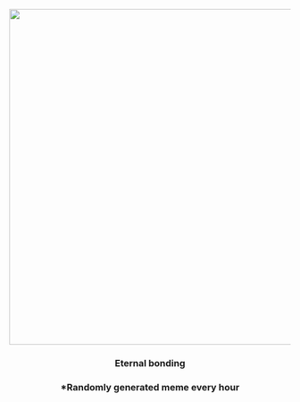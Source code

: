 <p align="center">
        <img src="https://i.redd.it/nborfx72v0e91.jpg" width="600" height="600">
        </p>
        <h3 align="center">Eternal bonding</h3>
        <h3 align="center">*Randomly generated meme every hour</h3>
    